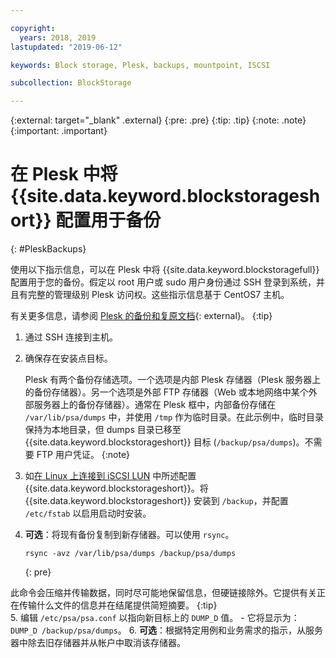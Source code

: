 ```yaml
---

copyright:
  years: 2018, 2019
lastupdated: "2019-06-12"

keywords: Block storage, Plesk, backups, mountpoint, ISCSI

subcollection: BlockStorage

---
```

{:external: target="_blank" .external}
{:pre: .pre}
{:tip: .tip}
{:note: .note}
{:important: .important}

# 在 Plesk 中将 {{site.data.keyword.blockstorageshort}} 配置用于备份
{: #PleskBackups}

使用以下指示信息，可以在 Plesk 中将 {{site.data.keyword.blockstoragefull}} 配置用于您的备份。假定以 root 用户或 sudo 用户身份通过 SSH 登录到系统，并且有完整的管理级别 Plesk 访问权。这些指示信息基于 CentOS7 主机。

有关更多信息，请参阅 [Plesk 的备份和复原文档](https://docs.plesk.com/en-US/12.5/administrator-guide/backing-up-and-restoration.59256/){: external}。
{:tip}

1. 通过 SSH 连接到主机。
2. 确保存在安装点目标。

   Plesk 有两个备份存储选项。一个选项是内部 Plesk 存储器（Plesk 服务器上的备份存储器）。另一个选项是外部 FTP 存储器（Web 或本地网络中某个外部服务器上的备份存储器）。通常在 Plesk 框中，内部备份存储在 `/var/lib/psa/dumps` 中，并使用 `/tmp` 作为临时目录。在此示例中，临时目录保持为本地目录，但 dumps 目录已移至 {{site.data.keyword.blockstorageshort}} 目标 (`/backup/psa/dumps`)。不需要 FTP 用户凭证。
   {:note}   
3. 如[在 Linux 上连接到 iSCSI LUN](/docs/infrastructure/BlockStorage?topic=BlockStorage-mountingLinux#mountingLinux) 中所述配置 {{site.data.keyword.blockstorageshort}}。将 {{site.data.keyword.blockstorageshort}} 安装到 `/backup`，并配置 `/etc/fstab` 以启用启动时安装。
4. **可选**：将现有备份复制到新存储器。可以使用 `rsync`。
   ```
   rsync -avz /var/lib/psa/dumps /backup/psa/dumps
   ```
   {: pre}

此命令会压缩并传输数据，同时尽可能地保留信息，但硬链接除外。它提供有关正在传输什么文件的信息并在结尾提供简短摘要。
    {:tip}    
5. 编辑 `/etc/psa/psa.conf` 以指向新目标上的 `DUMP_D` 值。
    - 它将显示为：`DUMP_D /backup/psa/dumps`。
6. **可选**：根据特定用例和业务需求的指示，从服务器中除去旧存储器并从帐户中取消该存储器。
